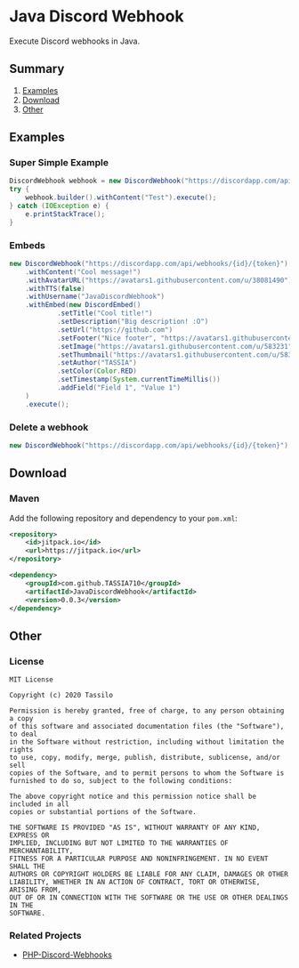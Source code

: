 # Java Discord Webhook
Execute Discord webhooks in Java.



## Summary

1. [Examples](#examples)
2. [Download](#download)
3. [Other](#other)



## Examples

### Super Simple Example
```java
DiscordWebhook webhook = new DiscordWebhook("https://discordapp.com/api/webhooks/{id}/{token}");
try {
    webhook.builder().withContent("Test").execute();
} catch (IOException e) {
    e.printStackTrace();
}
```

### Embeds
```java
new DiscordWebhook("https://discordapp.com/api/webhooks/{id}/{token}").builder()
    .withContent("Cool message!")
    .withAvatarURL("https://avatars1.githubusercontent.com/u/38081490")
    .withTTS(false)
    .withUsername("JavaDiscordWebhook")
    .withEmbed(new DiscordEmbed()
            .setTitle("Cool title!")
            .setDescription("Big description! :O")
            .setUrl("https://github.com")
            .setFooter("Nice footer", "https://avatars1.githubusercontent.com/u/583231")
            .setImage("https://avatars1.githubusercontent.com/u/583231")
            .setThumbnail("https://avatars1.githubusercontent.com/u/583231")
            .setAuthor("TASSIA")
            .setColor(Color.RED)
            .setTimestamp(System.currentTimeMillis())
            .addField("Field 1", "Value 1")
    )
    .execute();
```

### Delete a webhook
```java
new DiscordWebhook("https://discordapp.com/api/webhooks/{id}/{token}").delete();
```



## Download

### Maven

Add the following repository and dependency to your `pom.xml`:

```xml
<repository>
    <id>jitpack.io</id>
    <url>https://jitpack.io</url>
</repository>
```

```xml
<dependency>
    <groupId>com.github.TASSIA710</groupId>
    <artifactId>JavaDiscordWebhook</artifactId>
    <version>0.0.3</version>
</dependency>
```



## Other

### License

```
MIT License

Copyright (c) 2020 Tassilo

Permission is hereby granted, free of charge, to any person obtaining a copy
of this software and associated documentation files (the "Software"), to deal
in the Software without restriction, including without limitation the rights
to use, copy, modify, merge, publish, distribute, sublicense, and/or sell
copies of the Software, and to permit persons to whom the Software is
furnished to do so, subject to the following conditions:

The above copyright notice and this permission notice shall be included in all
copies or substantial portions of the Software.

THE SOFTWARE IS PROVIDED "AS IS", WITHOUT WARRANTY OF ANY KIND, EXPRESS OR
IMPLIED, INCLUDING BUT NOT LIMITED TO THE WARRANTIES OF MERCHANTABILITY,
FITNESS FOR A PARTICULAR PURPOSE AND NONINFRINGEMENT. IN NO EVENT SHALL THE
AUTHORS OR COPYRIGHT HOLDERS BE LIABLE FOR ANY CLAIM, DAMAGES OR OTHER
LIABILITY, WHETHER IN AN ACTION OF CONTRACT, TORT OR OTHERWISE, ARISING FROM,
OUT OF OR IN CONNECTION WITH THE SOFTWARE OR THE USE OR OTHER DEALINGS IN THE
SOFTWARE.

```

### Related Projects

- [PHP-Discord-Webhooks](https://github.com/TASSIA710/PHP-Discord-Webhooks)
